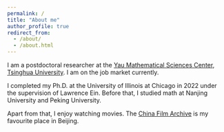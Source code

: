 ```yaml
---
permalink: /
title: "About me"
author_profile: true
redirect_from: 
  - /about/
  - /about.html
---
```


I am a postdoctoral researcher at the [Yau Mathematical Sciences Center](https://ymsc.tsinghua.edu.cn), [Tsinghua University](https://www.tsinghua.edu.cn). I am on the job market currently.

I completed my Ph.D. at the University of Illinois at Chicago in 2022 under the supervision of Lawrence Ein. Before that, I studied math at Nanjing University and Peking University.

Apart from that, I enjoy watching movies. The [China Film Archive](https://www.cfa.org.cn) is my favourite place in Beijing.
